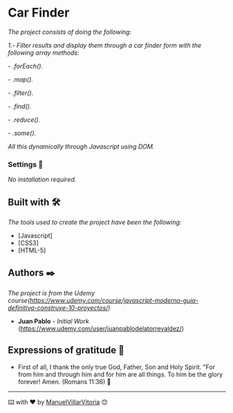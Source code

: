 # Car Finder

_The project consists of doing the following:_

_1.- Filter results and display them through a car finder form with the following array methods:_

_- .forEach()._

_- .map()._

_- .filter()._

_- .find()._

_- .reduce()._

_- .some()._

_All this dynamically through Javascript using DOM._

### Settings 🔧

_No installation required._

## Built with 🛠️

_The tools used to create the project have been the following:_

* [Javascript]
* [CSS3]
* [HTML-5]

## Authors ✒️

_The project is from the Udemy course(https://www.udemy.com/course/javascript-moderno-guia-definitiva-construye-10-proyectos/)_

* **Juan Pablo** - *Initial Work* (https://www.udemy.com/user/juanpablodelatorrevaldez/)


## Expressions of gratitude 🎁

* First of all, I thank the only true God, Father, Son and Holy Spirit. 
"For from him and through him and for him are all things.
To him be the glory forever! Amen.
(Romans 11:36) 📢

---
⌨️ with ❤️ by [ManuelVillarVitoria](https://github.com/ManuelVillarVitoria) 😊

